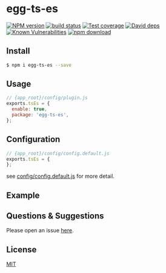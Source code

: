 # egg-ts-es

[![NPM version][npm-image]][npm-url]
[![build status][travis-image]][travis-url]
[![Test coverage][codecov-image]][codecov-url]
[![David deps][david-image]][david-url]
[![Known Vulnerabilities][snyk-image]][snyk-url]
[![npm download][download-image]][download-url]

[npm-image]: https://img.shields.io/npm/v/egg-ts-es.svg?style=flat-square
[npm-url]: https://npmjs.org/package/egg-ts-es
[travis-image]: https://img.shields.io/travis/eggjs/egg-ts-es.svg?style=flat-square
[travis-url]: https://travis-ci.org/eggjs/egg-ts-es
[codecov-image]: https://img.shields.io/codecov/c/github/eggjs/egg-ts-es.svg?style=flat-square
[codecov-url]: https://codecov.io/github/eggjs/egg-ts-es?branch=master
[david-image]: https://img.shields.io/david/eggjs/egg-ts-es.svg?style=flat-square
[david-url]: https://david-dm.org/eggjs/egg-ts-es
[snyk-image]: https://snyk.io/test/npm/egg-ts-es/badge.svg?style=flat-square
[snyk-url]: https://snyk.io/test/npm/egg-ts-es
[download-image]: https://img.shields.io/npm/dm/egg-ts-es.svg?style=flat-square
[download-url]: https://npmjs.org/package/egg-ts-es

<!--
Description here.
-->

## Install

```bash
$ npm i egg-ts-es --save
```

## Usage

```js
// {app_root}/config/plugin.js
exports.tsEs = {
  enable: true,
  package: 'egg-ts-es',
};
```

## Configuration

```js
// {app_root}/config/config.default.js
exports.tsEs = {
};
```

see [config/config.default.js](config/config.default.js) for more detail.

## Example

<!-- example here -->

## Questions & Suggestions

Please open an issue [here](https://github.com/eggjs/egg/issues).

## License

[MIT](LICENSE)
